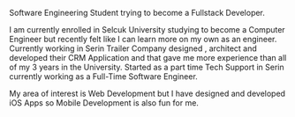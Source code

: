 Software Engineering Student trying to become a Fullstack Developer.

I am currently enrolled in Selcuk University studying to become a Computer Engineer but recently felt like I can learn more on my own as an engineer. Currently working in Serin Trailer Company designed , architect and developed their CRM Application and that gave me more experience than all of my 3 years in the University.
Started as a part time Tech Support in Serin currently working as a Full-Time Software Engineer.

My area of interest is Web Development but I have designed and developed iOS Apps so Mobile Development is also fun for me.

